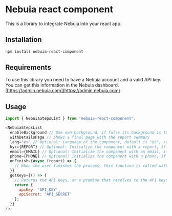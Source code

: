 # Nebuia react component

This is a library to integrate Nebuia into your react app.

## Installation

```bash
npm install nebuia-react-component
```

## Requirements

To use this library you need to have a Nebuia account and a valid API key.
You can get this information in the Nebuia dashboard. [https://admin.nebuia.com](https://admin.nebuia.com)

## Usage

```javascript
import { NebuiaStepsList } from 'nebuia-react-component';

<NebuiaStepsList
  enableBackground // Use own background, if false its background is transparent
  withDetailsPage // Shows a final page with the report summary
  lang="es" // Optional: Language of the component, default is "es", supported languages are "es" and "en"
  kyc={REPORT} // Optional: Initialize the component with a report, if not provided it will create a new report 
  email={EMAIL} // Optional: Initialize the component with an email, if not provided it will ask the user for it
  phone={PHONE} // Optional: Initialize the component with a phone, if not provided it will ask the user for it
  onFinish={async (report) => {
    // When the user finishes the process, this function is called with the report
  }}
  getKeys={() => {
    // Returns the API keys, or a promise that resolves to the API keys
    return {
      apiKey: 'API_KEY',
      apiSecret: 'API_SECRET'
    };
  }}
/>;
```
